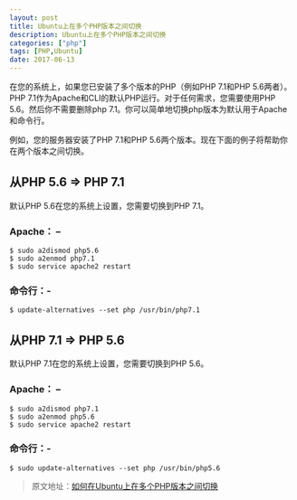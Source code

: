 ```yaml
---
layout: post
title: Ubuntu上在多个PHP版本之间切换
description: Ubuntu上在多个PHP版本之间切换
categories: ["php"]
tags: [PHP,Ubuntu]
date: 2017-06-13
---
```


在您的系统上，如果您已安装了多个版本的PHP（例如PHP 7.1和PHP 5.6两者）。 PHP 7.1作为Apache和CLI的默认PHP运行。对于任何需求，您需要使用PHP 5.6。然后你不需要删除php 7.1。你可以简单地切换php版本为默认用于Apache和命令行。

例如，您的服务器安装了PHP 7.1和PHP 5.6两个版本。现在下面的例子将帮助你在两个版本之间切换。

<!-- more -->

## 从PHP 5.6 => PHP 7.1

默认PHP 5.6在您的系统上设置，您需要切换到PHP 7.1。

### Apache： –

```
$ sudo a2dismod php5.6
$ sudo a2enmod php7.1
$ sudo service apache2 restart
```

### 命令行：-

```
$ update-alternatives --set php /usr/bin/php7.1
```

## 从PHP 7.1 => PHP 5.6

默认PHP 7.1在您的系统上设置，您需要切换到PHP 5.6。

### Apache： –

```
$ sudo a2dismod php7.1
$ sudo a2enmod php5.6
$ sudo service apache2 restart
```

### 命令行：-

```
$ sudo update-alternatives --set php /usr/bin/php5.6
```

> 原文地址：[如何在Ubuntu上在多个PHP版本之间切换](https://www.howtoing.com/switch-between-multiple-php-version-on-ubuntu/)

